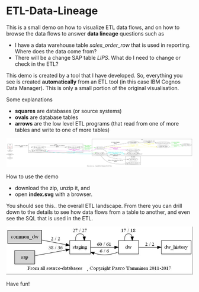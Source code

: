 # ETL-Data-Lineage

This is a small demo on how to visualize ETL data flows, and on how to browse the data flows to answer **data lineage** questions such as

- I have a data warehouse table *sales_order_row* that is used in reporting. Where does the data come from?
- There will be a change SAP table *LIPS*. What do I need to change or check in the ETL?


This demo is created by a tool that I have developed. So, everything you see is created **automatically** from an ETL tool (in this case IBM Cognos Data Manager). This is only a small portion of the original visualisation.

Some explanations

- **squares** are databases (or source systems)
- **ovals** are database tables
- **arrows** are the low level ETL programs (that read from one of more tables and write to one of more tables)

![alt text](https://github.com/PaavoT/ETL-Data-Lineage/blob/master/FORWARD_sap__lips.jpg)

How to use the demo

- download the zip, unzip it, and 
- open **index.svg** with a browser.

You should see this.. the overall ETL landscape. From there you can drill down to the details to see how data flows from a table to another, and even see the SQL that is used in the ETL.

![alt text](https://github.com/PaavoT/ETL-Data-Lineage/blob/master/index.jpg)

Have fun!

